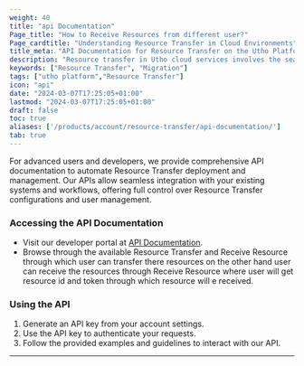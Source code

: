 ```yaml
---
weight: 40
title: "api Documentation"
Page_title: "How to Receive Resources from different user?"
Page_cardtitle: "Understanding Resource Transfer in Cloud Environments"
title_meta: "API Documentation for Resource Transfer on the Utho Platform"
description: "Resource transfer in Utho cloud services involves the seamless movement and management of digital assets, data, applications, and computing resources within or across Utho's cloud infrastructure. This process enables organizations to optimize resource allocation, enhance scalability, and improve operational efficiency."
keywords: ["Resource Transfer", "Migration"]
tags: ["utho platform","Resource Transfer"]
icon: "api"
date: "2024-03-07T17:25:05+01:00"
lastmod: "2024-03-07T17:25:05+01:00"
draft: false
toc: true
aliases: ['/products/account/resource-transfer/api-documentation/']
tab: true
---
```


For advanced users and developers, we provide comprehensive API documentation to automate Resource Transfer deployment and management. Our APIs allow seamless integration with your existing systems and workflows, offering full control over Resource Transfer configurations and user management.

### Accessing the API Documentation

- Visit our developer portal at [API Documentation](#).
- Browse through the available Resource Transfer and Receive Resource through which user can transfer there resources on the other hand user can receive the resources through Receive Resource where user will get resource id and token through which resource will e received.

### Using the API

1. Generate an API key from your account settings.
2. Use the API key to authenticate your requests.
3. Follow the provided examples and guidelines to interact with our API.

---